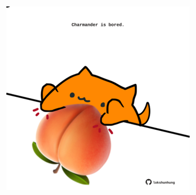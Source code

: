 <!-- built at 04/09/2021, 08:01:53 UTC -->
<p align="center">
  <img width="500" height="500" src="./ReadmeImage.svg">
</p>
